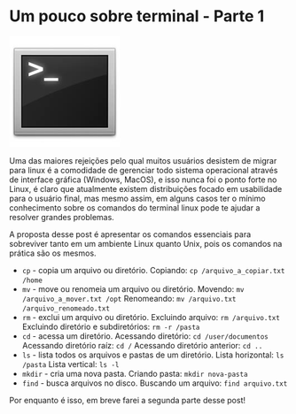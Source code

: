# Um pouco sobre terminal - Parte 1

![Terminal console do Linux](../images/terminal-console-linux.jpg)

Uma das maiores rejeições pelo qual muitos usuários desistem de migrar para linux é a comodidade de gerenciar todo sistema operacional através de interface gráfica (Windows, MacOS), e isso nunca foi o ponto forte no Linux, é claro que atualmente existem distribuições focado em usabilidade para o usuário final, mas mesmo assim, em alguns casos ter o mínimo conhecimento sobre os comandos do terminal linux pode te ajudar a resolver grandes problemas.

A proposta desse post é apresentar os comandos essenciais para sobreviver tanto em um ambiente Linux quanto Unix, pois os comandos na prática são os mesmos.

*   `cp` - copia um arquivo ou diretório.
    Copiando: `cp /arquivo_a_copiar.txt /home`
*   `mv` - move ou renomeia um arquivo ou diretório.
    Movendo: `mv /arquivo_a_mover.txt /opt`
    Renomeando: `mv /arquivo.txt /arquivo_renomeado.txt`
*   `rm` - exclui um arquivo ou diretório.
    Excluindo arquivo: `rm /arquivo.txt`
    Excluindo diretório e subdiretórios: `rm -r /pasta`
*   `cd` - acessa um diretório.
    Acessando diretório: `cd /user/documentos`
    Acessando diretório raíz: `cd /`
    Acessando diretório anterior: `cd ..`
*   `ls` - lista todos os arquivos e pastas de um diretório.
    Lista horizontal: `ls /pasta`
    Lista vertical: `ls -l`
*   `mkdir` - cria uma nova pasta.
    Criando pasta: `mkdir nova-pasta`
*   `find` - busca arquivos no disco.
    Buscando um arquivo: `find arquivo.txt`

Por enquanto é isso, em breve farei a segunda parte desse post!